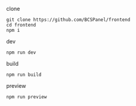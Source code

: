 clone
```
git clone https://github.com/BCSPanel/frontend
cd frontend
npm i
```

dev

```
npm run dev
```

build

```
npm run build
```

preview

```
npm run preview
```
